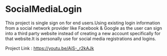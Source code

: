 # SocialMediaLogin
This project is single sign on for end users.Using existing login information from a social network provider like Facebook &amp; Google as the user can sign into a third party website instead of creating a new account specifically for that website.It is personally use for social media registrations and logins.

Project Link : https://youtu.be/AiS-_r2kAJk
